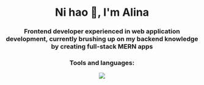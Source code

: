 <h1 align="center">Ni hao 👋, I'm Alina</h1>
<h3 align="center">Frontend developer experienced in web application development, currently brushing up on my backend knowledge by creating full-stack MERN apps</h3>

<h3 align="center">
  Tools and languages:
  <p align="center">
    <p></p>
  <a href="https://skillicons.dev">
    <img src="https://skillicons.dev/icons?i=js,jquery,html,css,scss,webpack,gulp,react,redux,vite,nodejs,express,mongodb,git,figma" />
  </a>
</p>
</h3>
